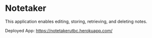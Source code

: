# Notetaker
This application enables editing, storing, retrieving, and deleting notes. 

Deployed App: https://notetakerutbc.herokuapp.com/
